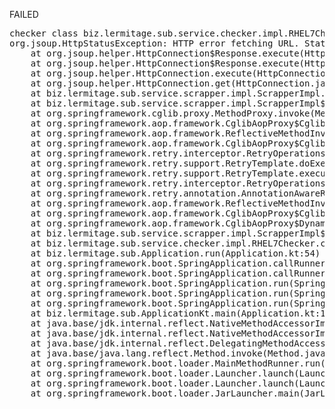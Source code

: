 FAILED

<pre>checker class biz.lermitage.sub.service.checker.impl.RHEL7Checker failed, ignoring
org.jsoup.HttpStatusException: HTTP error fetching URL. Status=503, URL=[https://catalog.redhat.com/api/containers/v1/repositories/registry/registry.access.redhat.com/repository/rhel7/images?exclude=data.repositories.comparison.advisory_rpm_mapping,data.brew,data.cpe_ids,data.top_layer_id,data.freshness_grades,data.repositories&page_size=500&page=0]
	at org.jsoup.helper.HttpConnection$Response.execute(HttpConnection.java:890)
	at org.jsoup.helper.HttpConnection$Response.execute(HttpConnection.java:829)
	at org.jsoup.helper.HttpConnection.execute(HttpConnection.java:366)
	at org.jsoup.helper.HttpConnection.get(HttpConnection.java:353)
	at biz.lermitage.sub.service.scrapper.impl.ScrapperImpl.fetchText(ScrapperImpl.kt:53)
	at biz.lermitage.sub.service.scrapper.impl.ScrapperImpl$$FastClassBySpringCGLIB.invoke(<generated>)
	at org.springframework.cglib.proxy.MethodProxy.invoke(MethodProxy.java:218)
	at org.springframework.aop.framework.CglibAopProxy$CglibMethodInvocation.invokeJoinpoint(CglibAopProxy.java:783)
	at org.springframework.aop.framework.ReflectiveMethodInvocation.proceed(ReflectiveMethodInvocation.java:163)
	at org.springframework.aop.framework.CglibAopProxy$CglibMethodInvocation.proceed(CglibAopProxy.java:753)
	at org.springframework.retry.interceptor.RetryOperationsInterceptor$1.doWithRetry(RetryOperationsInterceptor.java:93)
	at org.springframework.retry.support.RetryTemplate.doExecute(RetryTemplate.java:329)
	at org.springframework.retry.support.RetryTemplate.execute(RetryTemplate.java:209)
	at org.springframework.retry.interceptor.RetryOperationsInterceptor.invoke(RetryOperationsInterceptor.java:119)
	at org.springframework.retry.annotation.AnnotationAwareRetryOperationsInterceptor.invoke(AnnotationAwareRetryOperationsInterceptor.java:163)
	at org.springframework.aop.framework.ReflectiveMethodInvocation.proceed(ReflectiveMethodInvocation.java:186)
	at org.springframework.aop.framework.CglibAopProxy$CglibMethodInvocation.proceed(CglibAopProxy.java:753)
	at org.springframework.aop.framework.CglibAopProxy$DynamicAdvisedInterceptor.intercept(CglibAopProxy.java:698)
	at biz.lermitage.sub.service.scrapper.impl.ScrapperImpl$$EnhancerBySpringCGLIB.fetchText(<generated>)
	at biz.lermitage.sub.service.checker.impl.RHEL7Checker.check(RHEL7Checker.kt:26)
	at biz.lermitage.sub.Application.run(Application.kt:54)
	at org.springframework.boot.SpringApplication.callRunner(SpringApplication.java:769)
	at org.springframework.boot.SpringApplication.callRunners(SpringApplication.java:753)
	at org.springframework.boot.SpringApplication.run(SpringApplication.java:309)
	at org.springframework.boot.SpringApplication.run(SpringApplication.java:1303)
	at org.springframework.boot.SpringApplication.run(SpringApplication.java:1292)
	at biz.lermitage.sub.ApplicationKt.main(Application.kt:125)
	at java.base/jdk.internal.reflect.NativeMethodAccessorImpl.invoke0(Native Method)
	at java.base/jdk.internal.reflect.NativeMethodAccessorImpl.invoke(NativeMethodAccessorImpl.java:62)
	at java.base/jdk.internal.reflect.DelegatingMethodAccessorImpl.invoke(DelegatingMethodAccessorImpl.java:43)
	at java.base/java.lang.reflect.Method.invoke(Method.java:566)
	at org.springframework.boot.loader.MainMethodRunner.run(MainMethodRunner.java:49)
	at org.springframework.boot.loader.Launcher.launch(Launcher.java:108)
	at org.springframework.boot.loader.Launcher.launch(Launcher.java:58)
	at org.springframework.boot.loader.JarLauncher.main(JarLauncher.java:88)

</pre>